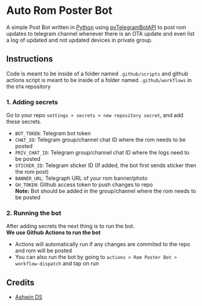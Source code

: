 # Auto Rom Poster Bot
A simple Post Bot written in <a href='https://www.python.org'>Python</a> using <a href='https://pypi.org/project/pyTelegramBotAPI'>pyTelegramBotAPI</a> to post rom updates to telegram channel whenever there is an OTA update and even list a log of updated and not updated devices in private group.

## Instructions
Code is meant to be inside of a folder named `.github/scripts` and github actions script is meant to be inside of a folder named `.github/workflows` in the `OTA` repository

### 1. Adding secrets
Go to your repo `settings > secrets > new repository secret`, and add these secrets.
- `BOT_TOKEN`: Telegram bot token
- `CHAT_ID`: Telegram group/channel chat ID where the rom needs to be posted
- `PRIV_CHAT_ID`: Telegram group/channel chat ID where the logs need to be posted
- `STICKER_ID`: Telegram sticker ID (If added, the bot first sends sticker then the rom post)
- `BANNER_URL`: Telegraph URL of your rom banner/photo
- `GH_TOKEN`: Github access token to push changes to repo
<br><b>Note:</b> Bot should be added in the group/channel where the rom needs to be posted

### 2. Running the bot
After adding secrets the next thing is to run the bot. 
<br><b>We use Github Actions to run the bot</b>
-  Actions will automatically run if any changes are commited to the repo and rom will be posted
-  You can also run the bot by going to `actions > Rom Poster Bot > workflow-dispatch` and tap on run

## Credits
- [Ashwin DS](https://github.com/geek0609)
